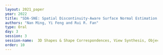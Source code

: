 ```yaml
---
layout: 2021_paper
year: 2022
title: "SDA-SNE: Spatial Discontinuity-Aware Surface Normal Estimation via Multi-Directional Dynamic Programming"
authors: "Nan Ming, Yi Feng and Rui R. Fan"
type: Oral
day: 3
session: 3
session-name:  3D Shapes & Shape Correspondences, View Synthesis, Object Pose Estimation
order: 10
---
```

